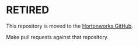 # RETIRED

This repository is moved to the [Hortonworks GitHub](https://github.com/hortonworks/hive-testbench).

Make pull requests against that repository.
